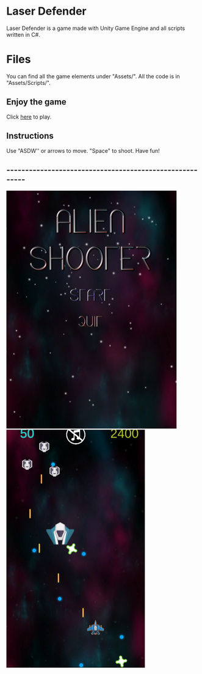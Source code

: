 #  Laser Defender

 Laser Defender is a game made with Unity Game Engine and all scripts written in C#.
 


# Files
You can find all the game elements under "Assets/". 
All the code is in "Assets/Scripts/".



## Enjoy the game

Click [here](https://itch.io/embed-upload/2808553?color=333333)  to play.

## Instructions

Use "ASDW'' or arrows to move.
"Space" to shoot.
Have fun!

## --------------------------------------------------------

![main](Assets/Images/1.PNG)![Game](Assets/Images/2.png)

